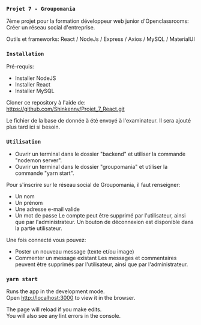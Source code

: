 ### `Projet 7 - Groupomania`

7ème projet pour la formation développeur web junior d'Openclassrooms: 
Créer un réseau social d'entreprise.

Outils et frameworks:
React / NodeJs / Express / Axios / MySQL / MaterialUI

### `Installation`

Pré-requis:
- Installer NodeJS
- Installer React
- Installer MySQL

Cloner ce repository à l'aide de:
https://github.com/Shinkenny/Projet_7_React.git

Le fichier de la base de donnée à été envoyé à l'examinateur.
Il sera ajouté plus tard ici si besoin.

### `Utilisation`

- Ouvrir un terminal dans le dossier "backend" et utiliser la commande "nodemon server".
- Ouvrir un terminal dans le dossier "groupomania" et utiliser la commande "yarn start".

Pour s'inscrire sur le réseau social de Groupomania, il faut renseigner:
- Un nom
- Un prénom
- Une adresse e-mail valide
- Un mot de passe
Le compte peut être supprimé par l'utilisateur, ainsi que par l'administrateur.
Un bouton de déconnexion est disponible dans la partie utilisateur.

Une fois connecté vous pouvez:
- Poster un nouveau message (texte et/ou image)
- Commenter un message existant
Les messages et commentaires peuvent être supprimés par l'utilisateur, ainsi que par l'administrateur.

### `yarn start`

Runs the app in the development mode.\
Open [http://localhost:3000](http://localhost:3000) to view it in the browser.

The page will reload if you make edits.\
You will also see any lint errors in the console.
